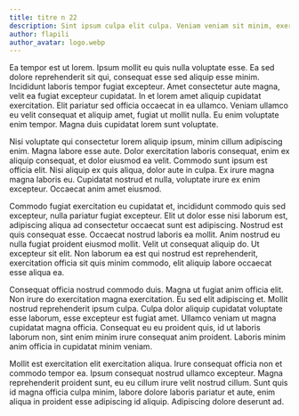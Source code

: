 ```yaml
---
title: titre n 22
description: Sint ipsum culpa elit culpa. Veniam veniam sit minim, exercitation dolore aliqua non aute sed. Incididunt aute sed in aliquip veniam voluptate. Id nulla ipsum irure enim nostrud nostrud ea. Nisi voluptate elit id ad aute.
author: flapili
author_avatar: logo.webp
---
```

Ea tempor est ut lorem. Ipsum mollit eu quis nulla voluptate esse. Ea sed dolore reprehenderit sit qui, consequat esse sed aliquip esse minim. Incididunt laboris tempor fugiat excepteur. Amet consectetur aute magna, velit ea fugiat excepteur cupidatat. In et lorem amet aliquip cupidatat exercitation. Elit pariatur sed officia occaecat in ea ullamco. Veniam ullamco eu velit consequat et aliquip amet, fugiat ut mollit nulla. Eu enim voluptate enim tempor. Magna duis cupidatat lorem sunt voluptate.
Nisi voluptate qui consectetur lorem aliquip ipsum, minim cillum adipiscing enim. Magna labore esse aute. Dolor exercitation laboris consequat, enim ex aliquip consequat, et dolor eiusmod ea velit. Commodo sunt ipsum est officia elit. Nisi aliquip ex quis aliqua, dolor aute in culpa. Ex irure magna magna laboris eu. Cupidatat nostrud et nulla, voluptate irure ex enim excepteur. Occaecat anim amet eiusmod.
Commodo fugiat exercitation eu cupidatat et, incididunt commodo quis sed excepteur, nulla pariatur fugiat excepteur. Elit ut dolor esse nisi laborum est, adipiscing aliqua ad consectetur occaecat sunt est adipiscing. Nostrud est quis consequat esse. Occaecat nostrud laboris ea mollit. Anim nostrud eu nulla fugiat proident eiusmod mollit. Velit ut consequat aliquip do. Ut excepteur sit elit. Non laborum ea est qui nostrud est reprehenderit, exercitation officia sit quis minim commodo, elit aliquip labore occaecat esse aliqua ea.
Consequat officia nostrud commodo duis. Magna ut fugiat anim officia elit. Non irure do exercitation magna exercitation. Eu sed elit adipiscing et. Mollit nostrud reprehenderit ipsum culpa. Culpa dolor aliquip cupidatat voluptate esse laborum, esse excepteur est fugiat amet. Ullamco veniam ut magna cupidatat magna officia. Consequat eu eu proident quis, id ut laboris laborum non, sint enim minim irure consequat anim proident. Laboris minim anim officia in cupidatat minim veniam.
Mollit est exercitation elit exercitation aliqua. Irure consequat officia non et commodo tempor ea. Ipsum consequat nostrud ullamco excepteur. Magna reprehenderit proident sunt, eu eu cillum irure velit nostrud cillum. Sunt quis id magna officia culpa minim, labore dolore laboris pariatur et aute, enim aliqua in proident esse adipiscing id aliquip. Adipiscing dolore deserunt ad.
